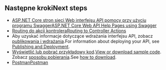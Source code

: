 ## <a name="next-steps"></a><span data-ttu-id="a1f22-101">Następne kroki</span><span class="sxs-lookup"><span data-stu-id="a1f22-101">Next steps</span></span>

* [<span data-ttu-id="a1f22-102">ASP.NET Core stron sieci Web interfejsu API pomocy przy użyciu programu Swagger</span><span class="sxs-lookup"><span data-stu-id="a1f22-102">ASP.NET Core Web API Help Pages using Swagger</span></span>](xref:tutorials/web-api-help-pages-using-swagger)
* [<span data-ttu-id="a1f22-103">Routing do akcji kontrolera</span><span class="sxs-lookup"><span data-stu-id="a1f22-103">Routing to Controller Actions</span></span>](xref:mvc/controllers/routing)
* <span data-ttu-id="a1f22-104">Aby uzyskać informacje dotyczące wdrażania interfejsu API, zobacz [publikowania i wdrażania](xref:publishing/index).</span><span class="sxs-lookup"><span data-stu-id="a1f22-104">For information about deploying your API, see [Publishing and Deployment](xref:publishing/index).</span></span>
* <span data-ttu-id="a1f22-105">[Wyświetlić lub pobrać przykładowy kod](https://github.com/aspnet/Docs/tree/master/aspnetcore/tutorials/first-web-api/sample).</span><span class="sxs-lookup"><span data-stu-id="a1f22-105">[View or download sample code](https://github.com/aspnet/Docs/tree/master/aspnetcore/tutorials/first-web-api/sample).</span></span> <span data-ttu-id="a1f22-106">Zobacz [sposobu pobierania](xref:tutorials/index#how-to-download-a-sample).</span><span class="sxs-lookup"><span data-stu-id="a1f22-106">See [how to download](xref:tutorials/index#how-to-download-a-sample).</span></span>
* [<span data-ttu-id="a1f22-107">Postman</span><span class="sxs-lookup"><span data-stu-id="a1f22-107">Postman</span></span>](https://www.getpostman.com/)
